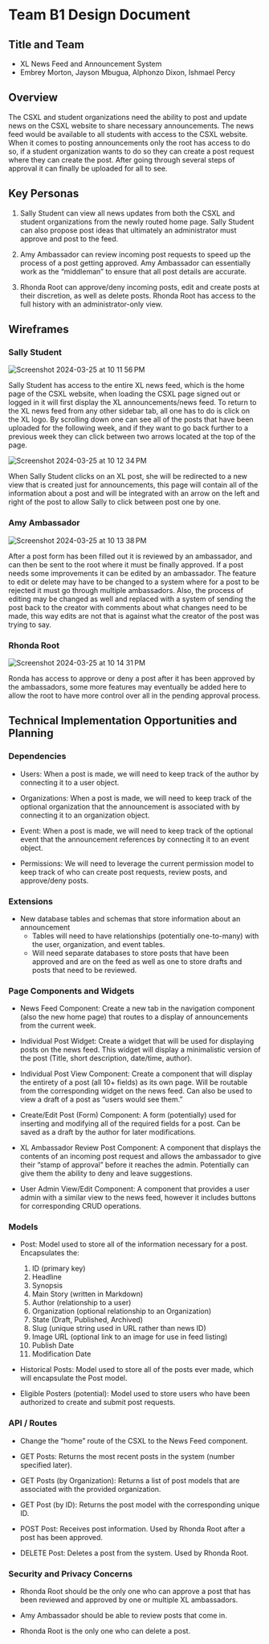 # Team B1 Design Document

## Title and Team
- XL News Feed and Announcement System 
- Embrey Morton, Jayson Mbugua, Alphonzo Dixon, Ishmael Percy


## Overview
The CSXL and student organizations need the ability to post and update news on the CSXL website to share necessary announcements. The news feed would be available to all students with access to the CSXL website. When it comes to posting announcements only the root has access to do so, if a student organization wants to do so they can create a post request where they can create the post. After going through several steps of approval it can finally be uploaded for all to see.
 

## Key Personas

1. Sally Student can view all news updates from both the CSXL and student organizations from the newly routed home page. Sally Student can also propose post ideas that ultimately an administrator must approve and post to the feed.

2. Amy Ambassador can review incoming post requests to speed up the process of a post getting approved. Amy Ambassador can essentially work as the “middleman” to ensure that all post details are accurate.

3. Rhonda Root can approve/deny incoming posts, edit and create posts at their discretion, as well as delete posts. Rhonda Root has access to the full history with an administrator-only view.

## Wireframes
### Sally Student
![Screenshot 2024-03-25 at 10 11 56 PM](https://github.com/comp423-24s/csxl-final-team-b1/assets/111366508/e79b4a7e-6ae6-4076-8ee8-fe963649baf4)

Sally Student has access to the entire XL news feed, which is the home page of the CSXL website, when loading the CSXL page signed out or logged in it will first display the XL announcements/news feed. To return to the XL news feed from any other sidebar tab, all one has to do is click on the XL logo. By scrolling down one can see all of the posts that have been uploaded for the following week, and if they want to go back further to a previous week they can click between two arrows located at the top of the page. 

![Screenshot 2024-03-25 at 10 12 34 PM](https://github.com/comp423-24s/csxl-final-team-b1/assets/111366508/1c313787-a56f-433f-aaca-2d5c1beaeaab)

When Sally Student clicks on an XL post, she will be redirected to a new view that is created just for announcements, this page will contain all of the information about a post and will be integrated with an arrow on the left and right of the post to allow Sally to click between post one by one. 

### Amy Ambassador
![Screenshot 2024-03-25 at 10 13 38 PM](https://github.com/comp423-24s/csxl-final-team-b1/assets/111366508/73e3b618-4c50-40a8-b321-924901788f66)

After a post form has been filled out it is reviewed by an ambassador, and can then be sent to the root where it must be finally approved. If a post needs some improvements it can be edited by an ambassador. The feature to edit or delete may have to be changed to a system where for a post to be rejected it must go through multiple ambassadors. Also, the process of editing may be changed as well and replaced with a system of sending the post back to the creator with comments about what changes need to be made, this way edits are not that is against what the creator of the post was trying to say.

### Rhonda Root
![Screenshot 2024-03-25 at 10 14 31 PM](https://github.com/comp423-24s/csxl-final-team-b1/assets/111366508/ad80e50d-63b3-4a45-acb9-bda9a03935c0)

Ronda has access to approve or deny a post after it has been approved by the ambassadors, some more features may eventually be added here to allow the root to have more control over all in the pending approval process. 

## Technical Implementation Opportunities and Planning

### Dependencies
- Users: When a post is made, we will need to keep track of the author by connecting it to a user object.

- Organizations: When a post is made, we will need to keep track of the optional organization that the announcement is associated with by connecting it to an organization object.

- Event: When a post is made, we will need to keep track of the optional event that the announcement references by connecting it to an event object.

- Permissions: We will need to leverage the current permission model to keep track of who can create post requests, review posts, and approve/deny posts.

### Extensions
- New database tables and schemas that store information about an announcement
  - Tables will need to have relationships (potentially one-to-many) with the user, organization, and event tables.
  - Will need separate databases to store posts that have been approved and are on the feed as well as one to store drafts and posts that need to be reviewed.

### Page Components and Widgets
- News Feed Component: Create a new tab in the navigation component (also the new home page) that routes to a display of announcements from the current week.

- Individual Post Widget: Create a widget that will be used for displaying posts on the news feed. This widget will display a minimalistic version of the post (Title, short description, date/time, author).

- Individual Post View Component: Create a component that will display the entirety of a post (all 10+ fields) as its own page. Will be routable from the corresponding widget on the news feed. Can also be used to view a draft of a post as “users would see them.”

- Create/Edit Post (Form) Component: A form (potentially) used for inserting and modifying all of the required fields for a post. Can be saved as a draft by the author for later modifications. 

- XL Ambassador Review Post Component: A component that displays the contents of an incoming post request and allows the ambassador to give their “stamp of approval” before it reaches the admin. Potentially can give them the ability to deny and leave suggestions.

- User Admin View/Edit Component: A component that provides a user admin with a similar view to the news feed, however it includes buttons for corresponding CRUD operations.

### Models
- Post: Model used to store all of the information necessary for a post. Encapsulates the:
  1. ID (primary key)
  2. Headline
  3. Synopsis
  4. Main Story (written in Markdown)
  5. Author (relationship to a user)
  6. Organization (optional relationship to an Organization)
  7. State (Draft, Published, Archived)
  8. Slug (unique string used in URL rather than news ID)
  9. Image URL (optional link to an image for use in feed listing)
  10. Publish Date
  11. Modification Date

- Historical Posts: Model used to store all of the posts ever made, which will encapsulate the Post model.

- Eligible Posters (potential): Model used to store users who have been authorized to create and submit post requests.

### API / Routes
- Change the “home” route of the CSXL to the News Feed component.

- GET Posts: Returns the most recent posts in the system (number specified later). 

- GET Posts (by Organization): Returns a list of post models that are associated with the provided organization.

- GET Post (by ID): Returns the post model with the corresponding unique ID.

- POST Post: Receives post information. Used by Rhonda Root after a post has been approved.

- DELETE Post: Deletes a post from the system. Used by Rhonda Root. 

### Security and Privacy Concerns
- Rhonda Root should be the only one who can approve a post that has been reviewed and approved by one or multiple XL ambassadors.

- Amy Ambassador should be able to review posts that come in.

- Rhonda Root is the only one who can delete a post.
